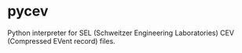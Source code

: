 # pycev
Python interpreter for SEL (Schweitzer Engineering Laboratories) CEV (Compressed EVent record) files.
